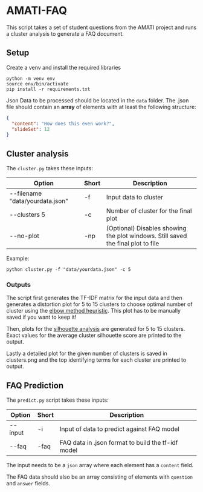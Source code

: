 # AMATI-FAQ

This script takes a set of student questions from the AMATI project and runs a cluster analysis to generate a FAQ document.

## Setup

Create a venv and install the required libraries

```
python -m venv env
source env/bin/activate
pip install -r requirements.txt
```

Json Data to be processed should be located in the `data` folder. The .json file should contain an **array** of elements with at least the following structure:

```json
{
  "content": "How does this even work?",
  "slideSet": 12
}
```

## Cluster analysis

The `cluster.py` takes these inputs: 

| Option | Short | Description |
| ------ | ----- | ----------- |
| --filename "data/yourdata.json" | -f | Input data to cluster |
| --clusters 5 | -c | Number of cluster for the final plot |
| --no-plot | -np | (Optional) Disables showing the plot windows. Still saved the final plot to file |

Example:

```
python cluster.py -f "data/yourdata.json" -c 5
```

### Outputs

The script first generates the TF-IDF matrix for the input data and then generates a distortion plot for 5 to 15 clusters to choose optimal number of cluster using the [elbow method heuristic](https://en.wikipedia.org/wiki/Determining_the_number_of_clusters_in_a_data_set).
This plot has to be manually saved if you want to keep it!

Then, plots for the [silhouette analysis](https://en.wikipedia.org/wiki/Determining_the_number_of_clusters_in_a_data_set#The_silhouette_method) are generated for 5 to 15 clusters.
Exact values for the average cluster silhouette score are printed to the output.

Lastly a detailed plot for the given number of clusters is saved in clusters.png and the top identifying terms for each cluster are printed to output.

## FAQ Prediction

The `predict.py` script takes these inputs:

| Option | Short | Description |
| ------ | ----- | ----------- |
| --input | -i | Input of data to predict against FAQ model |
| --faq | -faq | FAQ data in .json format to build the tf-idf model |

The input needs to be a `json` array where each element has a `content` field.

The FAQ data should also be an array consisting of elements with `question` and `answer` fields.



